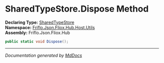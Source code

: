 ﻿<!--  
  <auto-generated>   
    The contents of this file were generated by a tool.  
    Changes to this file may be list if the file is regenerated  
  </auto-generated>   
-->

# SharedTypeStore.Dispose Method

**Declaring Type:** [SharedTypeStore](../index.md)  
**Namespace:** [Friflo.Json.Fliox.Hub.Host.Utils](../../index.md)  
**Assembly:** Friflo.Json.Fliox.Hub

```csharp
public static void Dispose();
```
___

*Documentation generated by [MdDocs](https://github.com/ap0llo/mddocs)*
